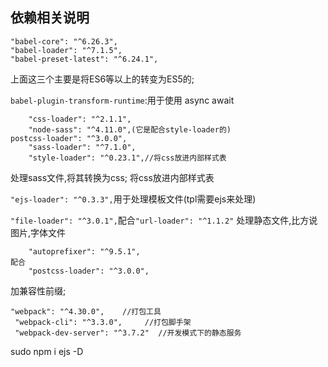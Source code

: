 ## 依赖相关说明

```
"babel-core": "^6.26.3",
"babel-loader": "^7.1.5",
"babel-preset-latest": "^6.24.1",
```

上面这三个主要是将ES6等以上的转变为ES5的;

`babel-plugin-transform-runtime`:用于使用 async await

```
    "css-loader": "^2.1.1",
    "node-sass": "^4.11.0",(它是配合style-loader的)
postcss-loader": "^3.0.0",
    "sass-loader": "^7.1.0",
    "style-loader": "^0.23.1",//将css放进内部样式表
```

处理sass文件,将其转换为css; 将css放进内部样式表

`"ejs-loader": "^0.3.3",`用于处理模板文件(tpl需要ejs来处理)

`"file-loader": "^3.0.1",`配合`"url-loader": "^1.1.2"`
处理静态文件,比方说图片,字体文件

```
    "autoprefixer": "^9.5.1",
配合
    "postcss-loader": "^3.0.0",

```

加兼容性前缀;

```
"webpack": "^4.30.0",    //打包工具
 "webpack-cli": "^3.3.0",     //打包脚手架
 "webpack-dev-server": "^3.7.2"  //开发模式下的静态服务
```


sudo npm i ejs -D



